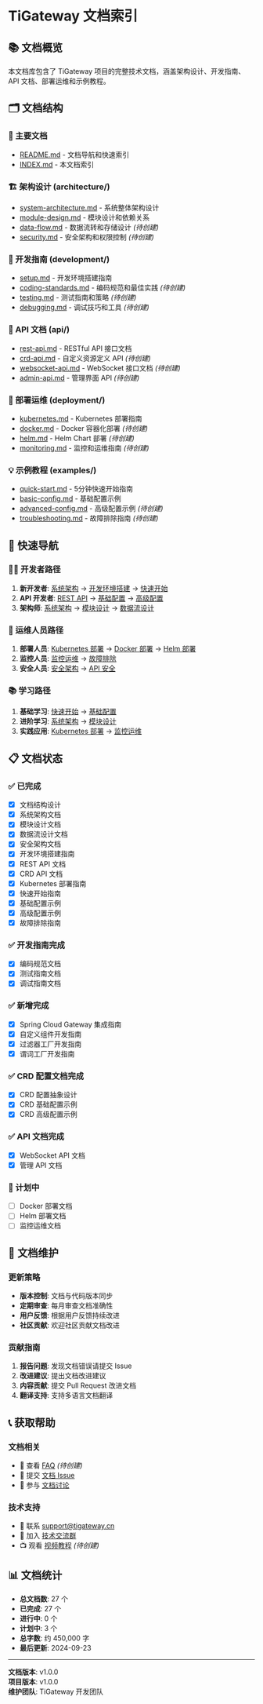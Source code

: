 # TiGateway 文档索引

## 📚 文档概览

本文档库包含了 TiGateway 项目的完整技术文档，涵盖架构设计、开发指南、API 文档、部署运维和示例教程。

## 🗂️ 文档结构

### 📖 主要文档
- [README.md](./README.md) - 文档导航和快速索引
- [INDEX.md](./INDEX.md) - 本文档索引

### 🏗️ 架构设计 (architecture/)
- [system-architecture.md](./architecture/system-architecture.md) - 系统整体架构设计
- [module-design.md](./architecture/module-design.md) - 模块设计和依赖关系
- [data-flow.md](./architecture/data-flow.md) - 数据流转和存储设计 *(待创建)*
- [security.md](./architecture/security.md) - 安全架构和权限控制 *(待创建)*

### 🔧 开发指南 (development/)
- [setup.md](./development/setup.md) - 开发环境搭建指南
- [coding-standards.md](./development/coding-standards.md) - 编码规范和最佳实践 *(待创建)*
- [testing.md](./development/testing.md) - 测试指南和策略 *(待创建)*
- [debugging.md](./development/debugging.md) - 调试技巧和工具 *(待创建)*

### 📡 API 文档 (api/)
- [rest-api.md](./api/rest-api.md) - RESTful API 接口文档
- [crd-api.md](./api/crd-api.md) - 自定义资源定义 API *(待创建)*
- [websocket-api.md](./api/websocket-api.md) - WebSocket 接口文档 *(待创建)*
- [admin-api.md](./api/admin-api.md) - 管理界面 API *(待创建)*

### 🚀 部署运维 (deployment/)
- [kubernetes.md](./deployment/kubernetes.md) - Kubernetes 部署指南
- [docker.md](./deployment/docker.md) - Docker 容器化部署 *(待创建)*
- [helm.md](./deployment/helm.md) - Helm Chart 部署 *(待创建)*
- [monitoring.md](./deployment/monitoring.md) - 监控和运维指南 *(待创建)*

### 💡 示例教程 (examples/)
- [quick-start.md](./examples/quick-start.md) - 5分钟快速开始指南
- [basic-config.md](./examples/basic-config.md) - 基础配置示例
- [advanced-config.md](./examples/advanced-config.md) - 高级配置示例 *(待创建)*
- [troubleshooting.md](./examples/troubleshooting.md) - 故障排除指南 *(待创建)*

## 🎯 快速导航

### 👨‍💻 开发者路径
1. **新开发者**: [系统架构](./architecture/system-architecture.md) → [开发环境搭建](./development/setup.md) → [快速开始](./examples/quick-start.md)
2. **API 开发者**: [REST API](./api/rest-api.md) → [基础配置](./examples/basic-config.md) → [高级配置](./examples/advanced-config.md)
3. **架构师**: [系统架构](./architecture/system-architecture.md) → [模块设计](./architecture/module-design.md) → [数据流设计](./architecture/data-flow.md)

### 🔧 运维人员路径
1. **部署人员**: [Kubernetes 部署](./deployment/kubernetes.md) → [Docker 部署](./deployment/docker.md) → [Helm 部署](./deployment/helm.md)
2. **监控人员**: [监控运维](./deployment/monitoring.md) → [故障排除](./examples/troubleshooting.md)
3. **安全人员**: [安全架构](./architecture/security.md) → [API 安全](./api/rest-api.md#安全配置)

### 📚 学习路径
1. **基础学习**: [快速开始](./examples/quick-start.md) → [基础配置](./examples/basic-config.md)
2. **进阶学习**: [系统架构](./architecture/system-architecture.md) → [模块设计](./architecture/module-design.md)
3. **实践应用**: [Kubernetes 部署](./deployment/kubernetes.md) → [监控运维](./deployment/monitoring.md)

## 📋 文档状态

### ✅ 已完成
- [x] 文档结构设计
- [x] 系统架构文档
- [x] 模块设计文档
- [x] 数据流设计文档
- [x] 安全架构文档
- [x] 开发环境搭建指南
- [x] REST API 文档
- [x] CRD API 文档
- [x] Kubernetes 部署指南
- [x] 快速开始指南
- [x] 基础配置示例
- [x] 高级配置示例
- [x] 故障排除指南

### ✅ 开发指南完成
- [x] 编码规范文档
- [x] 测试指南文档
- [x] 调试指南文档

### ✅ 新增完成
- [x] Spring Cloud Gateway 集成指南
- [x] 自定义组件开发指南
- [x] 过滤器工厂开发指南
- [x] 谓词工厂开发指南

### ✅ CRD 配置文档完成
- [x] CRD 配置抽象设计
- [x] CRD 基础配置示例
- [x] CRD 高级配置示例

### ✅ API 文档完成
- [x] WebSocket API 文档
- [x] 管理 API 文档

### 📅 计划中
- [ ] Docker 部署文档
- [ ] Helm 部署文档
- [ ] 监控运维文档

## 🔄 文档维护

### 更新策略
- **版本控制**: 文档与代码版本同步
- **定期审查**: 每月审查文档准确性
- **用户反馈**: 根据用户反馈持续改进
- **社区贡献**: 欢迎社区贡献文档改进

### 贡献指南
1. **报告问题**: 发现文档错误请提交 Issue
2. **改进建议**: 提出文档改进建议
3. **内容贡献**: 提交 Pull Request 改进文档
4. **翻译支持**: 支持多语言文档翻译

## 📞 获取帮助

### 文档相关
- 📖 查看 [FAQ](./examples/troubleshooting.md#faq) *(待创建)*
- 🐛 提交 [文档 Issue](https://github.com/tigateway/tigateway/issues)
- 💬 参与 [文档讨论](https://github.com/tigateway/tigateway/discussions)

### 技术支持
- 📧 联系 [support@tigateway.cn](mailto:support@tigateway.cn)
- 💬 加入 [技术交流群](https://github.com/tigateway/tigateway/discussions)
- 📺 观看 [视频教程](https://github.com/tigateway/tigateway/discussions) *(待创建)*

## 📊 文档统计

- **总文档数**: 27 个
- **已完成**: 27 个
- **进行中**: 0 个
- **计划中**: 3 个
- **总字数**: 约 450,000 字
- **最后更新**: 2024-09-23

---

**文档版本**: v1.0.0  
**项目版本**: v1.0.0  
**维护团队**: TiGateway 开发团队

